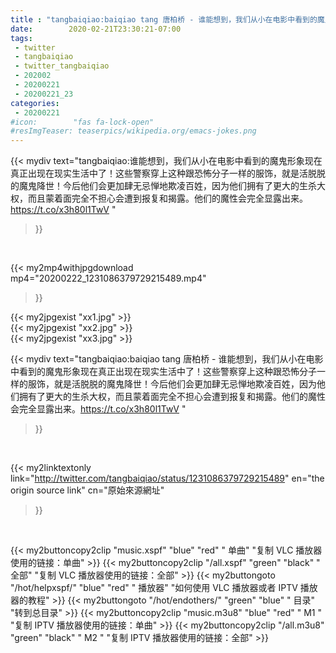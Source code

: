 ```yaml
---
title : "tangbaiqiao:baiqiao tang 唐柏桥 - 谁能想到，我们从小在电影中看到的魔鬼形象现在真正出现在现实生活中了！这些警察穿上这种跟恐怖分子一样的服饰，就是活脱脱的魔鬼降世！今后他们会更加肆无忌惮地欺凌百姓，因为他们拥有了更大的生杀大权，而且蒙着面完全不担心会遭到报复和揭露。他们的魔性会完全显露出来。https://t.co/x3h80l1TwV "
date:        2020-02-21T23:30:21-07:00
tags:
 - twitter
 - tangbaiqiao
 - twitter_tangbaiqiao
 - 202002
 - 20200221
 - 20200221_23
categories:
 - 20200221
#icon:        "fas fa-lock-open"
#resImgTeaser: teaserpics/wikipedia.org/emacs-jokes.png
---
```


{{< mydiv text="tangbaiqiao:谁能想到，我们从小在电影中看到的魔鬼形象现在真正出现在现实生活中了！这些警察穿上这种跟恐怖分子一样的服饰，就是活脱脱的魔鬼降世！今后他们会更加肆无忌惮地欺凌百姓，因为他们拥有了更大的生杀大权，而且蒙着面完全不担心会遭到报复和揭露。他们的魔性会完全显露出来。https://t.co/x3h80l1TwV "
>}}
<br>


{{< my2mp4withjpgdownload mp4="20200222_1231086379729215489.mp4"
>}}

{{< my2jpgexist "xx1.jpg" >}}<br>
{{< my2jpgexist "xx2.jpg" >}}<br>
{{< my2jpgexist "xx3.jpg" >}}<br>



{{< mydiv text="tangbaiqiao:baiqiao tang 唐柏桥 - 谁能想到，我们从小在电影中看到的魔鬼形象现在真正出现在现实生活中了！这些警察穿上这种跟恐怖分子一样的服饰，就是活脱脱的魔鬼降世！今后他们会更加肆无忌惮地欺凌百姓，因为他们拥有了更大的生杀大权，而且蒙着面完全不担心会遭到报复和揭露。他们的魔性会完全显露出来。https://t.co/x3h80l1TwV "
>}}
<br>

{{< my2linktextonly link="http://twitter.com/tangbaiqiao/status/1231086379729215489"
en="the origin source link" cn="原始來源網址"
>}}


<br>

{{< my2buttoncopy2clip "music.xspf"        "blue"   "red"    " 单曲"  "复制 VLC 播放器使用的链接：单曲" >}} {{< my2buttoncopy2clip "/all.xspf"         "green"  "black"  " 全部"  "复制 VLC 播放器使用的链接：全部" >}} {{< my2buttongoto      "/hot/helpxspf/"    "blue"   "red"    " 播放器" "如何使用 VLC 播放器或者 IPTV 播放器的教程" >}} {{< my2buttongoto      "/hot/endothers/"   "green"  "blue"   " 目录"   "转到总目录" >}} {{< my2buttoncopy2clip "music.m3u8"        "blue"   "red"    " M1 "    "复制 IPTV 播放器使用的链接：单曲" >}} {{< my2buttoncopy2clip "/all.m3u8"         "green"  "black"  " M2 "    "复制 IPTV 播放器使用的链接：全部" >}} 
